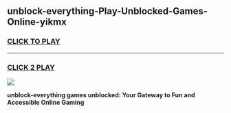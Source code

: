 
## unblock-everything-Play-Unblocked-Games-Online-yikmx
<h3>
<a href="https://premium76.site?title=unblock-everything&ref=25A">CLICK TO PLAY</a></h3>
<hr>

<h3>
<a href="https://premium76.site?title=unblock-everything&ref=25A">CLICK 2 PLAY</a>
  
</h3>

<a href="https://premium76.site?title=unblock-everything&ref=25A"><img src="https://clearcache.store/games.png"></a>


**unblock-everything games unblocked: Your Gateway to Fun and Accessible Online Gaming**
